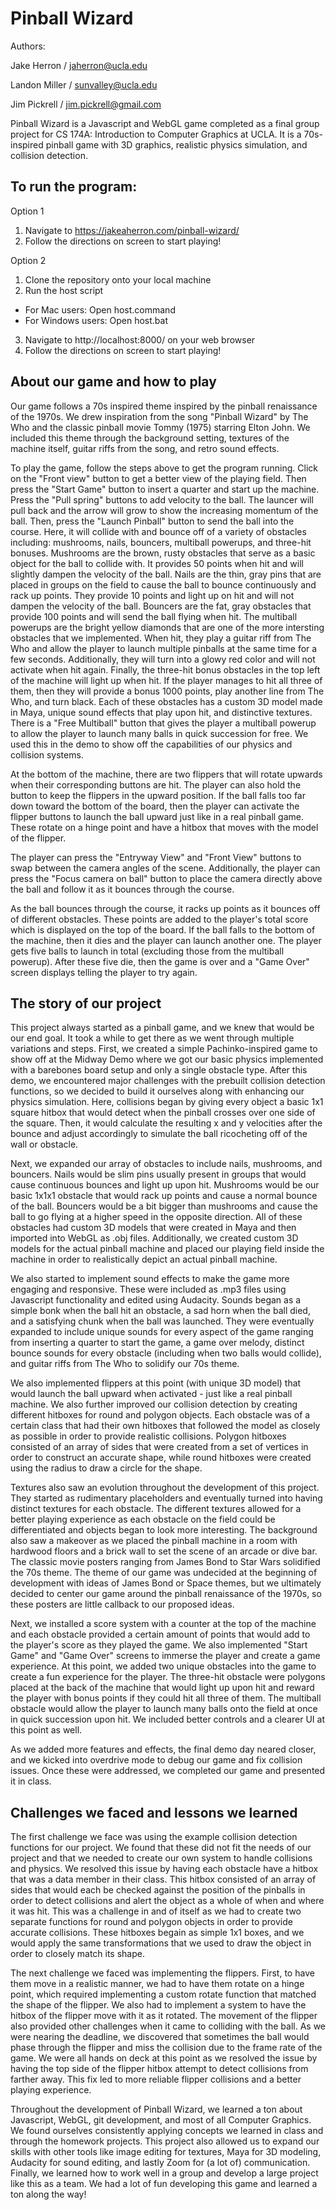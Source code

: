 # Pinball Wizard

Authors:

Jake Herron / jaherron@ucla.edu

Landon Miller / sunvalley@ucla.edu

Jim Pickrell / jim.pickrell@gmail.com


Pinball Wizard is a Javascript and WebGL game completed as a final group project for CS 174A: Introduction to Computer Graphics at UCLA. It is a 70s-inspired pinball game with 3D graphics, realistic physics simulation, and collision detection.

## To run the program:

Option 1
1. Navigate to https://jakeaherron.com/pinball-wizard/
2. Follow the directions on screen to start playing!

Option 2
1. Clone the repository onto your local machine
2. Run the host script
  - For Mac users: Open host.command
  - For Windows users: Open host.bat
3. Navigate to http://localhost:8000/ on your web browser
4. Follow the directions on screen to start playing!


## About our game and how to play

Our game follows a 70s inspired theme inspired by the pinball renaissance of the 1970s. We drew inspiration from the song "Pinball Wizard" by The Who and the classic pinball movie Tommy (1975) starring Elton John. We included this theme through the background setting, textures of the machine itself, guitar riffs from the song, and retro sound effects.

To play the game, follow the steps above to get the program running. Click on the "Front view" button to get a better view of the playing field. Then press the "Start Game" button to insert a quarter and start up the machine. Press the "Pull spring" buttons to add velocity to the ball. The launcer will pull back and the arrow will grow to show the increasing momentum of the ball. Then, press the "Launch Pinball" button to send the ball into the course. Here, it will collide with and bounce off of a variety of obstacles including: mushrooms, nails, bouncers, multiball powerups, and three-hit bonuses. Mushrooms are the brown, rusty obstacles that serve as a basic object for the ball to collide with. It provides 50 points when hit and will slightly dampen the velocity of the ball. Nails are the thin, gray pins that are placed in groups on the field to cause the ball to bounce continuously and rack up points. They provide 10 points and light up on hit and will not dampen the velocity of the ball. Bouncers are the fat, gray obstacles that provide 100 points and will send the ball flying when hit. The multiball powerups are the bright yellow diamonds that are one of the more intersting obstacles that we implemented. When hit, they play a guitar riff from The Who and allow the player to launch multiple pinballs at the same time for a few seconds. Additionally, they will turn into a glowy red color and will not activate when hit again. Finally, the three-hit bonus obstacles in the top left of the machine will light up when hit. If the player manages to hit all three of them, then they will provide a bonus 1000 points, play another line from The Who, and turn black. Each of these obstacles has a custom 3D model made in Maya, unique sound effects that play upon hit, and distinctive textures. There is a "Free Multiball" button that gives the player a multiball powerup to allow the player to launch many balls in quick succession for free. We used this in the demo to show off the capabilities of our physics and collision systems.

At the bottom of the machine, there are two flippers that will rotate upwards when their corresponding buttons are hit. The player can also hold the button to keep the flippers in the upward position. If the ball falls too far down toward the bottom of the board, then the player can activate the flipper buttons to launch the ball upward just like in a real pinball game. These rotate on a hinge point and have a hitbox that moves with the model of the flipper.

The player can press the "Entryway View" and "Front View" buttons to swap between the camera angles of the scene. Additionally, the player can press the "Focus camera on ball" button to place the camera directly above the ball and follow it as it bounces through the course. 

As the ball bounces through the course, it racks up points as it bounces off of different obstacles. These points are added to the player's total score which is displayed on the top of the board. If the ball falls to the bottom of the machine, then it dies and the player can launch another one. The player gets five balls to launch in total (excluding those from the multiball powerup). After these five die, then the game is over and a "Game Over" screen displays telling the player to try again.

## The story of our project

This project always started as a pinball game, and we knew that would be our end goal. It took a while to get there as we went through multiple variations and steps. First, we created a simple Pachinko-inspired game to show off at the Midway Demo where we got our basic physics implemented with a barebones board setup and only a single obstacle type. After this demo, we encountered major challenges with the prebuilt collision detection functions, so we decided to build it ourselves along with enhancing our physics simulation. Here, collisions began by giving every object a basic 1x1 square hitbox that would detect when the pinball crosses over one side of the square. Then, it would calculate the resulting x and y velocities after the bounce and adjust accordingly to simulate the ball ricocheting off of the wall or obstacle. 

Next, we expanded our array of obstacles to include nails, mushrooms, and bouncers. Nails would be slim pins usually present in groups that would cause continuous bounces and light up upon hit. Mushrooms would be our basic 1x1x1 obstacle that would rack up points and cause a normal bounce of the ball. Bouncers would be a bit bigger than mushrooms and cause the ball to go flying at a higher speed in the opposite direction. All of these obstacles had custom 3D models that were created in Maya and then imported into WebGL as .obj files. Additionally, we created custom 3D models for the actual pinball machine and placed our playing field inside the machine in order to realistically depict an actual pinball machine. 

We also started to implement sound effects to make the game more engaging and responsive. These were included as .mp3 files using Javascript functionality and edited using Audacity. Sounds began as a simple bonk when the ball hit an obstacle, a sad horn when the ball died, and a satisfying chunk when the ball was launched. They were eventually expanded to include unique sounds for every aspect of the game ranging from inserting a quarter to start the game, a game over melody, distinct bounce sounds for every obstacle (including when two balls would collide), and guitar riffs from The Who to solidify our 70s theme. 

We also implemented flippers at this point (with unique 3D model) that would launch the ball upward when activated - just like a real pinball machine. We also further improved our collision detection by creating different hitboxes for round and polygon objects. Each obstacle was of a certain class that had their own hitboxes that followed the model as closely as possible in order to provide realistic collisions. Polygon hitboxes consisted of an array of sides that were created from a set of vertices in order to construct an accurate shape, while round hitboxes were created using the radius to draw a circle for the shape. 

Textures also saw an evolution throughout the development of this project. They started as rudimentary placeholders and eventually turned into having distinct textures for each obstacle. The different textures allowed for a better playing experience as each obstacle on the field could be differentiated and objects began to look more interesting. The background also saw a makeover as we placed the pinball machine in a room with hardwood floors and a brick wall to set the scene of an arcade or dive bar. The classic movie posters ranging from James Bond to Star Wars solidified the 70s theme. The theme of our game was undecided at the beginning of development with ideas of James Bond or Space themes, but we ultimately decided to center our game around the pinball renaissance of the 1970s, so these posters are little callback to our proposed ideas. 

Next, we installed a score system with a counter at the top of the machine and each obstacle provided a certain amount of points that would add to the player's score as they played the game. We also implemented "Start Game" and "Game Over" screens to immerse the player and create a game experience. At this point, we added two unique obstacles into the game to create a fun experience for the player. The three-hit obstacle were polygons placed at the back of the machine that would light up upon hit and reward the player with bonus points if they could hit all three of them. The multiball obstacle would allow the player to launch many balls onto the field at once in quick succession upon hit. We included better controls and a clearer UI at this point as well. 

As we added more features and effects, the final demo day neared closer, and we kicked into overdrive mode to debug our game and fix collision issues. Once these were addressed, we completed our game and presented it in class.

## Challenges we faced and lessons we learned

The first challenge we face was using the example collision detection functions for our project. We found that these did not fit the needs of our project and that we needed to create our own system to handle collisions and physics. We resolved this issue by having each obstacle have a hitbox that was a data member in their class. This hitbox consisted of an array of sides that would each be checked against the position of the pinballs in order to detect collisions and alert the object as a whole of when and where it was hit. This was a challenge in and of itself as we had to create two separate functions for round and polygon objects in order to provide accurate collisions. These hitboxes begain as simple 1x1 boxes, and we would apply the same transformations that we used to draw the object in order to closely match its shape.

The next challenge we faced was implementing the flippers. First, to have them move in a realistic manner, we had to have them rotate on a hinge point, which required implementing a custom rotate function that matched the shape of the flipper. We also had to implement a system to have the hitbox of the flipper move with it as it rotated. The movement of the flipper also provided other challenges when it came to colliding with the ball. As we were nearing the deadline, we discovered that sometimes the ball would phase through the flipper and miss the collision due to the frame rate of the game. We were all hands on deck at this point as we resolved the issue by having the top side of the flipper hitbox attempt to detect collisions from farther away. This fix led to more reliable flipper collisions and a better playing experience. 

Throughout the development of Pinball Wizard, we learned a ton about Javascript, WebGL, git development, and most of all Computer Graphics. We found ourselves consistently applying concepts we learned in class and through the homework projects. This project also allowed us to expand our skills with other tools like image editing for textures, Maya for 3D modeling, Audacity for sound editing, and lastly Zoom for (a lot of) communication. Finally, we learned how to work well in a group and develop a large project like this as a team. We had a lot of fun developing this game and learned a ton along the way!
